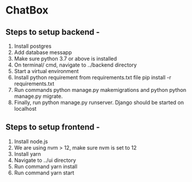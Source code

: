 # ChatBox


## Steps to setup backend -

1. Install postgres
2. Add database messapp
3. Make sure python 3.7 or above is installed
4. On terminal/ cmd, navigate to ../backend directory
5. Start a virtual environment
6. Install python requirement from requirements.txt file pip install -r requirements.txt
7. Run commands python manage.py makemigrations and python python manage.py migrate.
8. Finally, run python manage.py runserver. Django should be started on localhost


## Steps to setup frontend -

1. Install node.js
2. We are using nvm > 12, make sure nvm is set to 12
3. Install yarn
4. Navigate to ../ui directory
5. Run command yarn install
6. Run command yarn start
